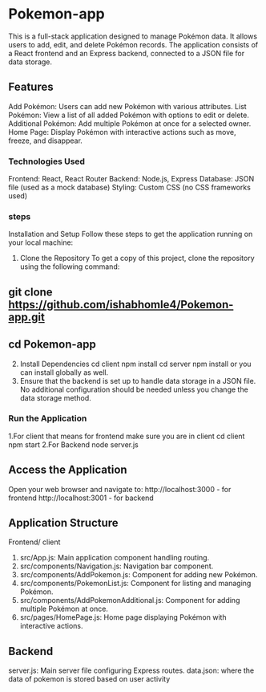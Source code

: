 
# Pokemon-app

This is a full-stack application designed to manage Pokémon data. It allows users to add, edit, and delete Pokémon records. The application consists of a React frontend and an Express backend, connected to a JSON file for data storage.
## Features
Add Pokémon: Users can add new Pokémon with various attributes.
List Pokémon: View a list of all added Pokémon with options to edit or delete.
Additional Pokémon: Add multiple Pokémon at once for a selected owner.
Home Page: Display Pokémon with interactive actions such as move, freeze, and disappear.

### Technologies Used

Frontend: React, React Router
Backend: Node.js, Express
Database: JSON file (used as a mock database)
Styling: Custom CSS (no CSS frameworks used)

### steps

Installation and Setup
Follow these steps to get the application running on your local machine:

1. Clone the Repository
To get a copy of this project, clone the repository using the following command:
 ## git clone https://github.com/ishabhomle4/Pokemon-app.git
  ## cd Pokemon-app  
2. Install Dependencies
   cd client
   npm install
  cd server
  npm install
or you can install globally as well.
3. Ensure that the backend is set up to handle data storage in a JSON file. No additional configuration should be needed unless you change the data storage method.

### Run the Application
1.For client that means for frontend 
make sure you are in client
cd client
npm start
2.For Backend
node server.js

## Access the Application
Open your web browser and navigate to:
http://localhost:3000 - for frontend
 http://localhost:3001 - for backend

## Application Structure
Frontend/ client
1. src/App.js: Main application component handling routing.
2. src/components/Navigation.js: Navigation bar component.
3. src/components/AddPokemon.js: Component for adding new Pokémon.
4. src/components/PokemonList.js: Component for listing and managing Pokémon.
5. src/components/AddPokemonAdditional.js: Component for adding multiple Pokémon at once.
6. src/pages/HomePage.js: Home page displaying Pokémon with interactive actions.

## Backend
server.js: Main server file configuring Express routes.
data.json: where the data of pokemon is stored based on user activity


